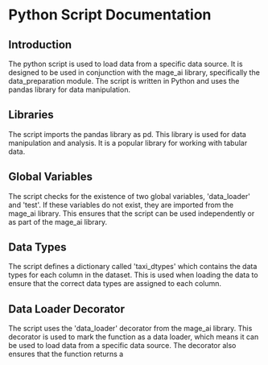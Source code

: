 # Python Script Documentation

## Introduction
The python script is used to load data from a specific data source. It is designed to be used in conjunction with the mage_ai library, specifically the data_preparation module. The script is written in Python and uses the pandas library for data manipulation.

## Libraries
The script imports the pandas library as pd. This library is used for data manipulation and analysis. It is a popular library for working with tabular data.

## Global Variables
The script checks for the existence of two global variables, 'data_loader' and 'test'. If these variables do not exist, they are imported from the mage_ai library. This ensures that the script can be used independently or as part of the mage_ai library.

## Data Types
The script defines a dictionary called 'taxi_dtypes' which contains the data types for each column in the dataset. This is used when loading the data to ensure that the correct data types are assigned to each column.

## Data Loader Decorator
The script uses the 'data_loader' decorator from the mage_ai library. This decorator is used to mark the function as a data loader, which means it can be used to load data from a specific data source. The decorator also ensures that the function returns a
